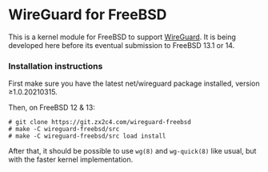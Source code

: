 # WireGuard for FreeBSD

This is a kernel module for FreeBSD to support [WireGuard](https://www.wireguard.com/). It is being developed here before its eventual submission to FreeBSD 13.1 or 14.

### Installation instructions

First make sure you have the latest net/wireguard package installed, version ≥1.0.20210315.

Then, on FreeBSD 12 &amp; 13:

```
# git clone https://git.zx2c4.com/wireguard-freebsd
# make -C wireguard-freebsd/src
# make -C wireguard-freebsd/src load install
```

After that, it should be possible to use `wg(8)` and `wg-quick(8)` like usual, but with the faster kernel implementation.
